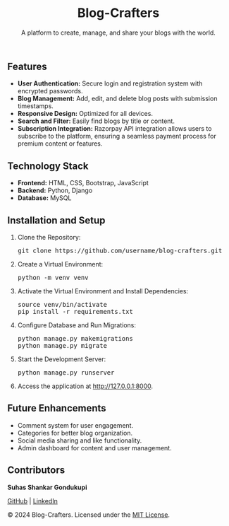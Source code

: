 
    
<body>
    <header>
        <h1>Blog-Crafters</h1>
        <p>A platform to create, manage, and share your blogs with the world.</p>
    </header>
    <main>
        <section>
            <h2>Features</h2>
            <ul>
                <li><strong>User Authentication:</strong> Secure login and registration system with encrypted passwords.</li>
                <li><strong>Blog Management:</strong> Add, edit, and delete blog posts with submission timestamps.</li>
                <li><strong>Responsive Design:</strong> Optimized for all devices.</li>
                <li><strong>Search and Filter:</strong> Easily find blogs by title or content.</li>
                <li><strong> Subscription Integration:</strong> Razorpay API integration allows users to subscribe to the platform, ensuring a seamless payment process for premium content or features.</li>
                
</ul>
        </section>
        <section>
            <h2>Technology Stack</h2>
            <ul>
                <li><strong>Frontend:</strong> HTML, CSS, Bootstrap, JavaScript</li>
                <li><strong>Backend:</strong> Python, Django</li>
                <li><strong>Database:</strong> MySQL</li>
            </ul>
        </section>
        <section>
            <h2>Installation and Setup</h2>
            <ol>
                <li>Clone the Repository:
                    <pre>git clone https://github.com/username/blog-crafters.git</pre>
                </li>
                <li>Create a Virtual Environment:
                    <pre>python -m venv venv</pre>
                </li>
                <li>Activate the Virtual Environment and Install Dependencies:
                    <pre>source venv/bin/activate
pip install -r requirements.txt</pre>
                </li>
                <li>Configure Database and Run Migrations:
                    <pre>python manage.py makemigrations
python manage.py migrate</pre>
                </li>
                <li>Start the Development Server:
                    <pre>python manage.py runserver</pre>
                </li>
                <li>Access the application at <a href="http://127.0.0.1:8000" target="_blank">http://127.0.0.1:8000</a>.</li>
            </ol>
        </section>
        <section>
            <h2>Future Enhancements</h2>
            <ul>
                <li>Comment system for user engagement.</li>
                <li>Categories for better blog organization.</li>
                <li>Social media sharing and like functionality.</li>
                <li>Admin dashboard for content and user management.</li>
            </ul>
        </section>
        <section>
            <h2>Contributors</h2>
            <p><strong>Suhas Shankar Gondukupi</strong></p>
            <p><a href="https://github.com/username" target="_blank">GitHub</a> | <a href="https://www.linkedin.com/in/suhas-shankar-gondukupi/" target="_blank">LinkedIn</a></p>
        </section>
    </main>
    <footer>
        <p>&copy; 2024 Blog-Crafters. Licensed under the <a href="LICENSE" target="_blank">MIT License</a>.</p>
    </footer>
</body>
</html>
